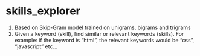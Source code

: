 # skills_explorer
1. Based on Skip-Gram model trained on unigrams, bigrams and trigrams
2. Given a keyword (skill), find similar or relevant keywords (skills). For example: if the keyword is “html”, the relevant keywords would be “css”, “javascript” etc…
